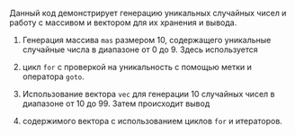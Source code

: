 Данный код демонстрирует генерацию уникальных случайных чисел и работу с массивом и вектором для их хранения и вывода.

1. Генерация массива `mas` размером 10, содержащего уникальные случайные числа в диапазоне от 0 до 9. Здесь используется
2. цикл `for` с проверкой на уникальность с помощью метки и оператора `goto`.

3. Использование вектора `vec` для генерации 10 случайных чисел в диапазоне от 10 до 99. Затем происходит вывод 
4. содержимого вектора с использованием циклов `for` и итераторов.